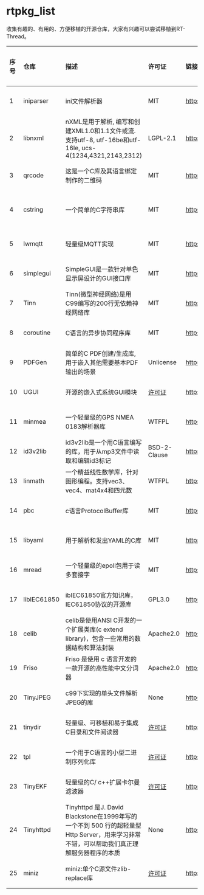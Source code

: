 # rtpkg_list
收集有趣的、有用的、方便移植的开源仓库，大家有兴趣可以尝试移植到RT-Thread。

| 序号 | 仓库 | 描述 | 许可证 | 链接 | 移植负责人 | 移植情况 |  
| :--- | :--- | :--- | :--- | :--- | :--- | :--- |
| 1 | iniparser | ini文件解析器 | MIT | https://github.com/ndevilla/iniparser | 暂无 | 待移植 | 
| 2 | libnxml | nXML是用于解析, 编写和创建XML1.0和1.1文件或流. 支持utf-8, utf-16be和utf-16le, ucs-4(1234,4321,2143,2312) | LGPL-2.1 | https://github.com/bakulf/libnxml | 暂无 | 待移植 |
| 3 | qrcode | 这是一个C库及其语言绑定制作的二维码 | MIT | https://github.com/rsky/qrcode/tree/master/libqr | 暂无 | 待移植 | 
| 4 | cstring | 一个简单的C字符串库 | MIT | https://github.com/cloudwu/cstring | liu2guang | 完成移植 | 
| 5 | lwmqtt | 轻量级MQTT实现 | MIT | https://github.com/256dpi/lwmqtt | 暂无 | 待移植 | 
| 6 | simplegui | SimpleGUI是一款针对单色显示屏设计的GUI接口库 | MIT | https://gitee.com/Polarix/simplegui | 暂无 | 待移植 | 
| 7 | Tinn | Tinn(微型神经网络)是用C99编写的200行无依赖神经网络库 | MIT | https://github.com/glouw/tinn | 暂无 | 待移植 | 
| 8 | coroutine | C语言的异步协同程序库 | MIT | https://github.com/cloudwu/coroutine | 暂无 | 待移植 |
| 9 | PDFGen | 简单的C PDF创建/生成库, 用于嵌入其他需要基本PDF输出的场景 | Unlicense | https://github.com/AndreRenaud/PDFGen | 暂无 | 待移植 |
| 10 | UGUI | 开源的嵌入式系统GUI模块 | [许可证](https://github.com/achimdoebler/UGUI/blob/master/LICENSE.md "链接") | https://github.com/achimdoebler/UGUI | 暂无 | 待移植 |
| 11 | minmea | 一个轻量级的GPS NMEA 0183解析器库 | WTFPL | https://github.com/kosma/minmea | 暂无 | 待移植 |
| 12 | id3v2lib | id3v2lib是一个用C语言编写的库，用于从mp3文件中读取和编辑id3标记 | BSD-2-Clause | https://github.com/larsbs/id3v2lib | 暂无 | 待移植 |
| 13 | linmath | 一个精益线性数学库，针对图形编程。支持vec3、vec4、mat4x4和四元数 | WTFPL | https://github.com/datenwolf/linmath.h | 暂无 | 待移植 |
| 14 | pbc | c语言ProtocolBuffer库 | MIT | https://github.com/cloudwu/pbc | 暂无 | 待移植 |
| 15 | libyaml | 用于解析和发出YAML的C库 | MIT | https://github.com/yaml/libyaml | 暂无 | 待移植 |
| 16 | mread | 一个轻量级的epoll包用于读多套接字 | MIT | https://github.com/cloudwu/mread | 暂无 | 待移植 |
| 17 | libIEC61850 | ibIEC61850官方知识库，IEC61850协议的开源库 | GPL3.0 | https://github.com/mz-automation/libiec61850 | 暂无 | 待移植 |
| 18 | celib | celib是使用ANSI C开发的一个扩展类库(c extend library)，包含一些常用的数据结构和算法封装 | Apache2.0 | https://github.com/lionsoul2014/celib | 暂无 | 待移植 |
| 19 | Friso | Friso 是使用 c 语言开发的一款开源的高性能中文分词器 | Apache2.0 | https://github.com/lionsoul2014/friso | 暂无 | 待移植 |
| 20 | TinyJPEG | c99下实现的单头文件解析JPEG的库 | None | https://github.com/serge-rgb/TinyJPEG | 暂无 | 待移植 |
| 21 | tinydir | 轻量级、可移植和易于集成C目录和文件阅读器 | [许可证](https://github.com/cxong/tinydir/blob/master/COPYING "链接") | https://github.com/cxong/tinydir | 暂无 | 待移植 |
| 22 | tpl | 一个用于C语言的小型二进制序列化库 | [许可证](https://github.com/troydhanson/tpl/blob/master/LICENSE "链接") | https://github.com/troydhanson/tpl | 暂无 | 待移植 |
| 23 | TinyEKF | 轻量级的C/ c++扩展卡尔曼滤波器 | [许可证](https://github.com/simondlevy/TinyEKF/blob/master/LICENSE.md "链接") | https://github.com/simondlevy/TinyEKF | 暂无 | 待移植 |
| 24 | Tinyhttpd | Tinyhttpd 是J. David Blackstone在1999年写的一个不到 500 行的超轻量型 Http Server，用来学习非常不错，可以帮助我们真正理解服务器程序的本质 | None | https://github.com/EZLippi/Tinyhttpd | 暂无 | 待移植 |
| 25 | miniz | miniz:单个C源文件zlib-replace库 | [许可证](https://github.com/richgel999/miniz/blob/master/LICENSE "链接") | https://github.com/richgel999/miniz | 暂无 | 待移植 |
